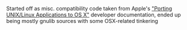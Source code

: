 Started off as misc. compatibility code taken from
Apple's ["Porting UNIX/Linux Applications to OS X"](https://developer.apple.com/library/mac/documentation/Porting/Conceptual/PortingUnix/intro/intro.html) developer documentation,
ended up being mostly gnulib sources with some OSX-related tinkering
